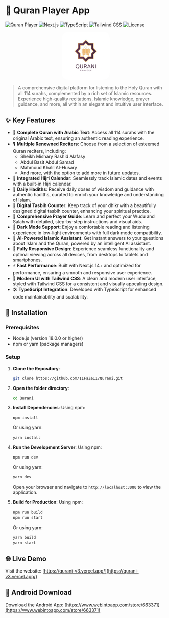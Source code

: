 # 🕋 Quran Player App

![Quran Player](https://img.shields.io/badge/Quran%20Player-v1.0-brightgreen)
![Next.js](https://img.shields.io/badge/Next.js-14%2B-blue)
![TypeScript](https://img.shields.io/badge/TypeScript-5.0%2B-294E80)
![Tailwind CSS](https://img.shields.io/badge/Tailwind%20CSS-3.0%2B-38B2AC)
![License](https://img.shields.io/badge/License-MIT-yellow)

<p align="center">
<img src="./public/app-logo.png" alt="Quran Player Logo" width="150" height="150" style="border-radius: 20px;"/>
</p>

> A comprehensive digital platform for listening to the Holy Quran with all 114 surahs, complemented by a rich set of Islamic resources. Experience high-quality recitations, Islamic knowledge, prayer guidance, and more, all within an elegant and intuitive user interface.

## ✨ Key Features

-   📖 **Complete Quran with Arabic Text**: Access all 114 surahs with the original Arabic text, ensuring an authentic reading experience.
-   🎙️ **Multiple Renowned Reciters**: Choose from a selection of esteemed Quran reciters, including:
    -   Sheikh Mishary Rashid Alafasy
    -   Abdul Basit Abdul Samad
    -   Mahmoud Khalil Al-Husary
    -   And more, with the option to add more in future updates.
-   📅 **Integrated Hijri Calendar**: Seamlessly track Islamic dates and events with a built-in Hijri calendar.
-   💬 **Daily Hadiths**: Receive daily doses of wisdom and guidance with authentic hadiths, curated to enrich your knowledge and understanding of Islam.
-   📿 **Digital Tasbih Counter**: Keep track of your dhikr with a beautifully designed digital tasbih counter, enhancing your spiritual practice.
-   🤲 **Comprehensive Prayer Guide**: Learn and perfect your Wudu and Salah with detailed, step-by-step instructions and visual aids.
-   🌙 **Dark Mode Support**: Enjoy a comfortable reading and listening experience in low-light environments with full dark mode compatibility.
-   🤖 **AI-Powered Islamic Assistant**: Get instant answers to your questions about Islam and the Quran, powered by an intelligent AI assistant.
-   📱 **Fully Responsive Design**: Experience seamless functionality and optimal viewing across all devices, from desktops to tablets and smartphones.
-   ⚡ **Fast Performance**: Built with Next.js 14+ and optimized for performance, ensuring a smooth and responsive user experience.
-   🎨 **Modern UI with Tailwind CSS**: A clean and modern user interface, styled with Tailwind CSS for a consistent and visually appealing design.
-   🛠️ **TypeScript Integration**: Developed with TypeScript for enhanced code maintainability and scalability.

## 🚀 Installation

### Prerequisites

-   Node.js (version 18.0.0 or higher)
-   npm or yarn (package managers)

### Setup

1.  **Clone the Repository**:
    ```bash
    git clone https://github.com/11FaZe11/Qurani.git
    ```
2.  **Open the folder directory**:
    ```bash
    cd Qurani
    ```

3.  **Install Dependencies**:
    Using npm:
    ```bash
    npm install
    ```
    Or using yarn:
    ```bash
    yarn install
    ```

4.  **Run the Development Server**:
    Using npm:
    ```bash
    npm run dev
    ```
    Or using yarn:
    ```bash
    yarn dev
    ```
    Open your browser and navigate to `http://localhost:3000` to view the application.

5.  **Build for Production**:
    Using npm:
    ```bash
    npm run build
    npm run start
    ```
    Or using yarn:
    ```bash
    yarn build
    yarn start
    ```

## 🌐 Live Demo

Visit the website: [https://qurani-v3.vercel.app/](https://qurani-v3.vercel.app/)

## 📱 Android Download

Download the Android App: [https://www.webintoapp.com/store/663371](https://www.webintoapp.com/store/663371)
